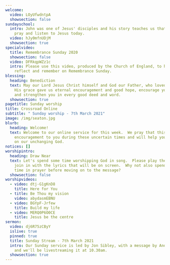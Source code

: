 ```yaml
---
welcome:
  video: LOyUfwdntpA
  showsection: false
sundayschool:
  intro: John was one of Jesus' disciples and his story teaches us that we can
    pray and listen to Jesus today.
  video: hJy0mfnUDjM
  showsection: true
specialvideo:
  title: Remembrance Sunday 2020
  showsection: false
  video: DFRkqpWZz1c
  intro: Please use this video, produced by the Church of England, to help you
    reflect and remember on Remembrance Sunday.
blessing:
  heading: Benediction
  text: May our Lord Jesus Christ himself and God our Father, who loved us and by
    His grace gave us eternal encouragement and good hope, encourage your hearts
    and strengthen you in every good deed and word.
  showsection: true
pagetitle: Sunday worship
title: Crossroad Online
subtitle: " Sunday worship - 7th March 2021"
image: /img/seaton.jpg
blurb:
  heading: Welcome!
  text: Welcome to our online service for this week.  We pray that this will be an
    encouragement to you during these uncertain times and will help you to focus
    on our unchanging God.
notices: []
worshipintro:
  heading: Draw Near
  text: Let's spend some time worshipping God in song.  Please play the videos and
    join in with the lyrics that will be on screen.  Why not also spend some
    time in prayer before moving on to the message?
  showsection: false
worshipvideos:
  - video: dtj-G1gKnD8
    title: Here for You
  - title: Be Thou my vision
    video: abydasmEBNU
  - video: BGYpF-Jrfew
    title: Build my life
  - video: MERQ0P6O0CE
    title: Jesus be the centre
sermon:
  video: dj6R75zCByY
  islive: true
  pinned: true
  title: Sunday Stream - 7th March 2021
  intro: Our Sunday service is led by Jon Sibley, with a message by Andrew Sibley,
    and we'll be livestreaming it at 10.30am.
  showsection: true
---
```

